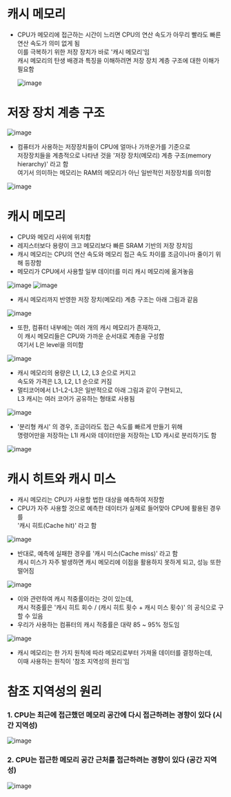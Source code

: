 # 캐시 메모리
- CPU가 메모리에 접근하는 시간이 느리면 CPU의 연산 속도가 아무리 빨라도 빠른 연산 속도가 의미 없게 됨 <br>
  이를 극복하기 위한 저장 장치가 바로 '캐시 메모리'임 <br>
  캐시 메모리의 탄생 배경과 특징을 이해하려면 저장 장치 계층 구조에 대한 이해가 필요함

  ![image](https://github.com/user-attachments/assets/b2bae7df-19f5-4d18-8f72-a660ec0c8a28)

# 저장 장치 계층 구조
![image](https://github.com/user-attachments/assets/9782ffaf-ea93-4ea5-8951-8749eafded2e)

- 컴퓨터가 사용하는 저장장치들이 CPU에 얼마나 가까운가를 기준으로 <br>
  저장장치들을 계층적으로 나타낸 것을 '저장 장치(메모리) 계층 구조(memory hierarchy)' 라고 함 <br>
  여기서 의미하는 메모리는 RAM의 메모리가 아닌 일반적인 저장장치를 의미함
  
![image](https://github.com/user-attachments/assets/cff7b1d0-7939-46e4-9d5b-094d7ad4ebfa)

# 캐시 메모리
- CPU와 메모리 사위에 위치함
- 레지스터보다 용량이 크고 메모리보다 빠른 SRAM 기반의 저장 장치임
- 캐시 메모리는 CPU의 연산 속도와 메모리 접근 속도 차이를 조금이나마 줄이기 위해 등장함
- 메모리가 CPU에서 사용할 일부 데이터를 미리 캐시 메모리에 옮겨놓음

![image](https://github.com/user-attachments/assets/4015cbe7-8edc-4afc-81db-0c609db5720b)
![image](https://github.com/user-attachments/assets/447a8676-7cf8-41e7-8922-eb380c189a67)

- 캐시 메모리까지 반영한 저장 장치(메모리) 계층 구조는 아래 그림과 같음

![image](https://github.com/user-attachments/assets/601a771d-c89f-4efb-a932-d18ebbca060e)

- 또한, 컴퓨터 내부에는 여러 개의 캐시 메모리가 존재하고, <br>
  이 캐시 메모리들은 CPU와 가까운 순서대로 계층을 구성함 <br>
  여기서 L은 level을 의미함

![image](https://github.com/user-attachments/assets/9da04bc1-2472-41a1-bd48-2210fdc23bfb)

- 캐시 메모리의 용량은 L1, L2, L3 순으로 커지고 <br>
  속도와 가격은 L3, L2, L1 순으로 커짐
- 멀티코어에서 L1-L2-L3은 일반적으로 아래 그림과 같이 구현되고, <br>
  L3 캐시는 여러 코어가 공유하는 형태로 사용됨

![image](https://github.com/user-attachments/assets/17c1ba9e-0a33-4712-9a37-5beb4bbf2c12)

- '분리형 캐시' 의 경우, 조금이라도 접근 속도를 빠르게 만들기 위해 <br>
  명령어만을 저장하는 L1I 캐시와 데이터만을 저장하는 L1D 캐시로 분리하기도 함

![image](https://github.com/user-attachments/assets/d874337f-a98f-4fcf-b076-18f499abd1e6)

# 캐시 히트와 캐시 미스
- 캐시 메모리는 CPU가 사용할 법한 대상을 예측하여 저장함
- CPU가 자주 사용할 것으로 예측한 데이터가 실제로 들어맞아 CPU에 활용된 경우를 <br>
  '캐시 히트(Cache hit)' 라고 함

![image](https://github.com/user-attachments/assets/3a536ab4-f9b3-47c6-93ab-57fcea14f3f0)

- 반대로, 예측에 실패한 경우를 '캐시 미스(Cache miss)' 라고 함 <br>
  캐시 미스가 자주 발생하면 캐시 메모리에 이점을 활용하지 못하게 되고, 성능 또한 떨어짐

![image](https://github.com/user-attachments/assets/7ef7bce2-492b-46ca-ba14-ad48e954ba94)

- 이와 관련하여 캐시 적중률이라는 것이 있는데, <br>
  캐시 적중률은 '캐시 히트 회수 / (캐시 히트 횟수 + 캐시 미스 횟수)' 의 공식으로 구할 수 있음
- 우리가 사용하는 컴퓨터의 캐시 적중률은 대략 85 ~ 95% 정도임

![image](https://github.com/user-attachments/assets/da037c2e-1f1a-4905-a4de-99b798f8dd87)

- 캐시 메모리는 한 가지 원칙에 따라 메모리로부터 가져올 데이터를 결정하는데, <br>
  이때 사용하는 원칙이 '참조 지역성의 원리'임

# 참조 지역성의 원리
### 1. CPU는 최근에 접근했던 메모리 공간에 다시 접근하려는 경향이 있다 (시간 지역성)
![image](https://github.com/user-attachments/assets/cdcef094-1c06-432e-ab08-54e99ce24314)

### 2. CPU는 접근한 메모리 공간 근처를 접근하려는 경향이 있다 (공간 지역성)
![image](https://github.com/user-attachments/assets/28f78192-caca-4be3-a258-287584819a2c)





